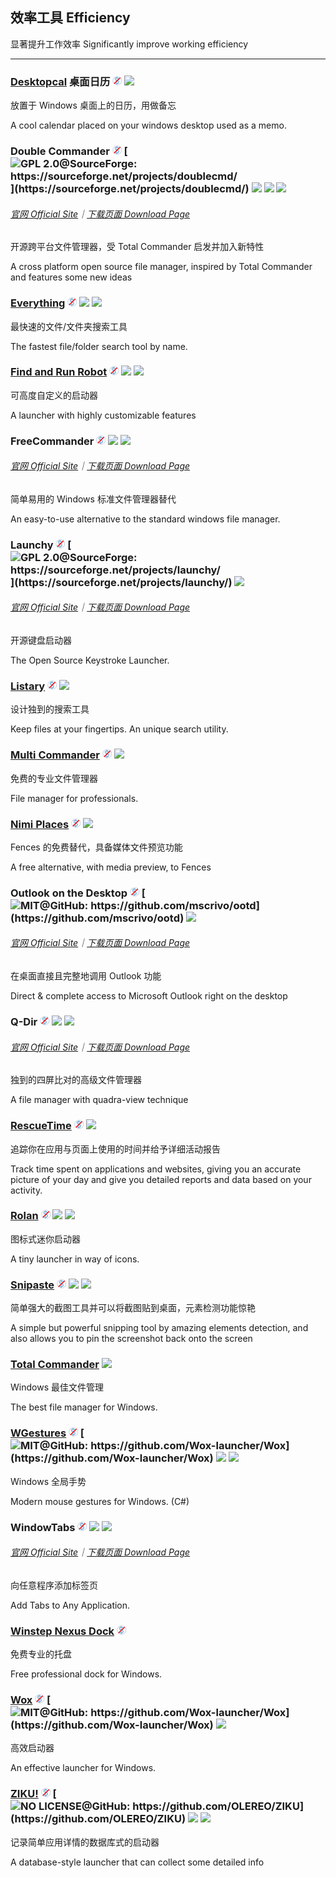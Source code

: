 ## 效率工具   Efficiency

显著提升工作效率   Significantly improve working efficiency

---

### [Desktopcal](http://www.desktopcal.com/) 桌面日历 ![](/assets/free.png) ![](/assets/earth-globe.png)

放置于 Windows 桌面上的日历，用做备忘

A cool calendar placed on your windows desktop used as a memo.

### Double Commander ![](/assets/free.png) [![](/assets/open-source-icon.png "GPL 2.0@SourceForge: https://sourceforge.net/projects/doublecmd/")](https://sourceforge.net/projects/doublecmd/) ![](/assets/earth-globe.png) ![](/assets/usb.png) ![](/assets/multi_platform.png)

###### [官网 Official Site](https://doublecmd.sourceforge.io/)｜[下载页面 Download Page](https://sourceforge.net/p/doublecmd/wiki/Download/)

开源跨平台文件管理器，受 Total Commander 启发并加入新特性

A cross platform open source file manager, inspired by Total Commander and features some new ideas

### [Everything](http://www.voidtools.com/) ![](/assets/free.png) ![](/assets/earth-globe.png) ![](/assets/usb.png)

最快速的文件/文件夹搜索工具

The fastest file/folder search tool by name.

### [Find and Run Robot](https://www.donationcoder.com/Software/Mouser/findrun/) ![](/assets/free.png) ![](/assets/united-states.png) ![](/assets/usb.png)

可高度自定义的启动器

A launcher with highly customizable features

### FreeCommander ![](/assets/free.png) ![](/assets/earth-globe.png) ![](/assets/usb.png)

###### [官网 Official Site](http://freecommander.com/en/summary/)｜[下载页面 Download Page](http://freecommander.com/en/downloads/)

简单易用的 Windows 标准文件管理器替代

An easy-to-use alternative to the standard windows file manager.

### Launchy ![](/assets/free.png) [![](/assets/open-source-icon.png "GPL 2.0@SourceForge: https://sourceforge.net/projects/launchy/")](https://sourceforge.net/projects/launchy/) ![](/assets/earth-globe.png)

###### [官网 Official Site](http://www.launchy.net/)｜[下载页面 Download Page](http://www.launchy.net/download.php)

开源键盘启动器

The Open Source Keystroke Launcher.

### [Listary](http://www.listary.com/) ![](/assets/free.png) ![](/assets/earth-globe.png)

设计独到的搜索工具

Keep files at your fingertips. An unique search utility.

### [Multi Commander](http://multicommander.com/) ![](/assets/free.png) ![](/assets/earth-globe.png)

免费的专业文件管理器

File manager for professionals.

### [Nimi Places](http://mynimi.net/Projects/Nimi-Places/) ![](/assets/free.png) ![](/assets/united-states.png)

Fences 的免费替代，具备媒体文件预览功能

A free alternative, with media preview, to Fences

### Outlook on the Desktop ![](/assets/free.png) [![](/assets/open-source-icon.png "MIT@GitHub: https://github.com/mscrivo/ootd")](https://github.com/mscrivo/ootd) ![](/assets/united-states.png)

###### [官网 Official Site](https://outlookonthedesktop.com/)｜[下载页面 Download Page](https://outlookonthedesktop.com/download)

在桌面直接且完整地调用 Outlook 功能

Direct & complete access to Microsoft Outlook right on the desktop

### Q-Dir ![](/assets/free.png) ![](/assets/earth-globe.png) ![](/assets/usb.png)

###### [官网 Official Site](http://www.softwareok.com/?seite=Freeware/Q-Dir)｜[下载页面 Download Page](http://www.softwareok.com/?Download=Q-Dir)

独到的四屏比对的高级文件管理器

A file manager with quadra-view technique

### [RescueTime](https://team.rescuetime.com/) ![](/assets/free.png) ![](/assets/earth-globe.png)

追踪你在应用与页面上使用的时间并给予详细活动报告

Track time spent on applications and websites, giving you an accurate picture of your day and give you detailed reports and data based on your activity.

### [Rolan](http://www.irolan.com/) ![](/assets/free.png) ![](/assets/china.png) ![](/assets/usb.png)

图标式迷你启动器

A tiny launcher in way of icons.

### [Snipaste](https://snipaste.com/) ![](/assets/free.png) ![](/assets/earth-globe.png) ![](/assets/usb.png)

简单强大的截图工具并可以将截图贴到桌面，元素检测功能惊艳

A simple but powerful snipping tool by amazing elements detection, and also allows you to pin the screenshot back onto the screen

### [Total Commander](https://www.ghisler.com/) ![](/assets/earth-globe.png)

Windows 最佳文件管理

The best file manager for Windows.

### [**WGestures**](http://www.yingdev.com/projects/wgestures) ![](/assets/free.png) [![](/assets/open-source-icon.png "MIT@GitHub: https://github.com/Wox-launcher/Wox")](https://github.com/Wox-launcher/Wox) ![](/assets/china.png) ![](/assets/united-states.png)

Windows 全局手势

Modern mouse gestures for Windows. \(C\#\)

### WindowTabs ![](/assets/free.png) ![](/assets/earth-globe.png) ![](/assets/usb.png)

###### [官网 Official Site](http://windowtabs.com/)｜[下载页面 Download Page](http://windowtabs.com/download/)

向任意程序添加标签页

Add Tabs to Any Application.

### [Winstep Nexus Dock](http://www.winstep.net/nexus.asp) ![](/assets/free.png)

免费专业的托盘

Free professional dock for Windows.

### [Wox](http://www.getwox.com/) ![](/assets/free.png) [![](/assets/open-source-icon.png "MIT@GitHub: https://github.com/Wox-launcher/Wox")](https://github.com/Wox-launcher/Wox) ![](/assets/earth-globe.png)

高效启动器

An effective launcher for Windows.

### [ZIKU!](http://ziku.olereo.com/) ![](/assets/free.png) [![](/assets/open-source-icon.png "NO LICENSE@GitHub: https://github.com/OLEREO/ZIKU")](https://github.com/OLEREO/ZIKU) ![](/assets/china.png) ![](/assets/usb.png)

记录简单应用详情的数据库式的启动器

A database-style launcher that can collect some detailed info

